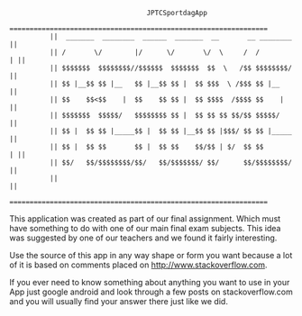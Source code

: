                                       JPTCSportdagApp
              ================================================================
              ||  _______  ________  ______  _______  __       __ ________  ||
              || /       \/        |/      \/       \/  \     /  /        | ||
              || $$$$$$$  $$$$$$$$//$$$$$$  $$$$$$$  $$  \   /$$ $$$$$$$$/  ||
              || $$ |__$$ $$ |__   $$ |__$$ $$ |  $$ $$$  \ /$$$ $$ |__     ||
              || $$    $$<$$    |  $$    $$ $$ |  $$ $$$$  /$$$$ $$    |    ||
              || $$$$$$$  $$$$$/   $$$$$$$$ $$ |  $$ $$ $$ $$/$$ $$$$$/     ||
              || $$ |  $$ $$ |_____$$ |  $$ $$ |__$$ $$ |$$$/ $$ $$ |_____  ||
              || $$ |  $$ $$       $$ |  $$ $$    $$/$$ | $/  $$ $$       | ||
              || $$/   $$/$$$$$$$$/$$/   $$/$$$$$$$/ $$/      $$/$$$$$$$$/  ||
              ||                                                            ||
              ================================================================
  This application was created as part of our final assignment. 
  Which must have something to do with one of our main final exam subjects. 
  This idea was suggested by one of our teachers and we found it fairly interesting. 
  
  Use the source of this app in any way shape or form you want because a lot of it is based on comments
  placed on http://www.stackoverflow.com.
  
  If you ever need to know something about anything you want to use in your App just google 
  <question> android
  and look through a few posts on stackoverflow.com and you will usually find your answer there just like we did.
